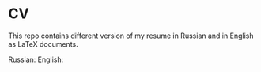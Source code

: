 # CV

This repo contains different version of my resume in Russian and in English as LaTeX documents.

Russian:
English:
